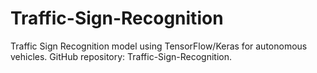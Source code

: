 # Traffic-Sign-Recognition
Traffic Sign Recognition model using TensorFlow/Keras for autonomous vehicles. GitHub repository: Traffic-Sign-Recognition.
